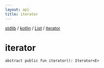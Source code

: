 ```yaml
---
layout: api
title: iterator
---
```

[stdlib](../../index.md) / [kotlin](../index.md) / [List](index.md) / [iterator](iterator.md)

# iterator

```
abstract public fun iterator(): Iterator<E>
```
